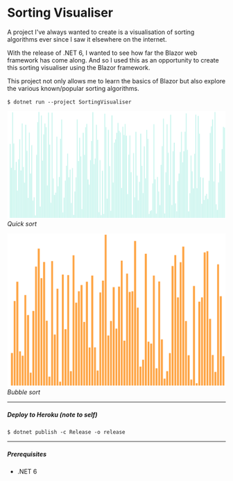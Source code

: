 # Sorting Visualiser

A project I've always wanted to create is a visualisation of sorting algorithms ever since I saw it elsewhere on the internet.

With the release of .NET 6, I wanted to see how far the Blazor web framework has come along. And so I used this as an opportunity to create this sorting visualiser using the Blazor framework.

This project not only allows me to learn the basics of Blazor but also explore the various known/popular sorting algorithms.
```
$ dotnet run --project SortingVisualiser
```

![image]("./../quicksort.gif)
_Quick sort_


![image]("./../bubblesort.gif)
_Bubble sort_

---
##### Deploy to Heroku (note to self)

```
$ dotnet publish -c Release -o release
```

---
##### Prerequisites

- .NET 6
